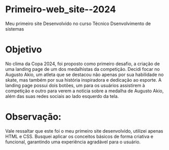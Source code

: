 # Primeiro-web_site--2024
Meu primeiro site Desenvolvido no curso Técnico Dsenvolvimento de sistemas 

# Objetivo
No clima da Copa 2024, foi proposto como primeiro desafio, a criação de uma landing page de um dos medalhistas da competição. Decidi focar no Augusto Akio, um atleta que se destacou não apenas por sua habilidade no skate, mas também por sua história inspiradora e dedicação ao esporte. A landing page possui dois botões, um para os usuários assistirem à competição e outro para verem a notícia sobre a medalha de Augusto Akio, além das suas redes sociais ao lado esquerdo da tela.

# Observação:
Vale ressaltar que este foi o meu primeiro site desenvolvido, utilizei apenas HTML e CSS. Busquei aplicar os conceitos básicos de forma criativa e funcional, garantindo uma experiência agradável para o usuário.

